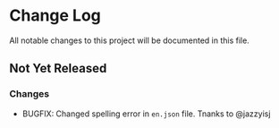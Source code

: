# Change Log

All notable changes to this project will be documented in this file.

## Not Yet Released

### Changes

- BUGFIX: Changed spelling error in `en.json` file. Tnanks to @jazzyisj

